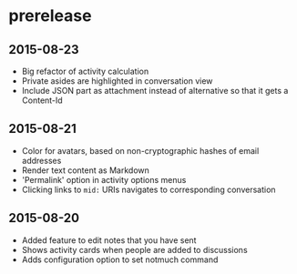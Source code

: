 # prerelease

## 2015-08-23

- Big refactor of activity calculation
- Private asides are highlighted in conversation view
- Include JSON part as attachment instead of alternative so that it gets a Content-Id

## 2015-08-21

- Color for avatars, based on non-cryptographic hashes of email addresses
- Render text content as Markdown
- 'Permalink' option in activity options menus
- Clicking links to `mid:` URIs navigates to corresponding conversation

## 2015-08-20

- Added feature to edit notes that you have sent
- Shows activity cards when people are added to discussions
- Adds configuration option to set notmuch command
